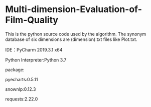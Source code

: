 # Multi-dimension-Evaluation-of-Film-Quality

This is the python source code used by the algorithm.
The synonym database of six dimensions are (dimension).txt files like Plot.txt.

IDE：PyCharm 2019.3.1 x64


Python Interpreter:Python 3.7

package:

pyecharts:0.5.11

snownlp:0.12.3

requests:2.22.0
